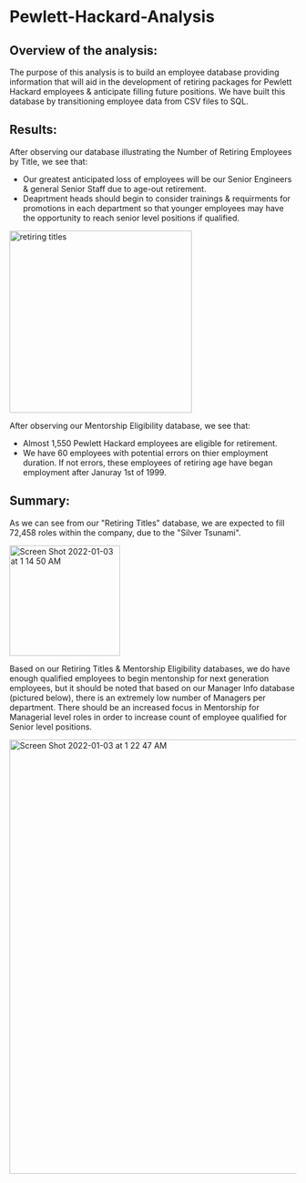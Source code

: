 # Pewlett-Hackard-Analysis

## Overview of the analysis:
The purpose of this analysis is to build an employee database providing information that will aid in the development of retiring packages for Pewlett Hackard employees & anticipate filling future positions. We have built this database by transitioning employee data from CSV files to SQL.

## Results:
After observing our database illustrating the Number of Retiring Employees by Title, we see that:
* Our greatest anticipated loss of employees will be our Senior Engineers & general Senior Staff due to age-out retirement.  
* Deaprtment heads should begin to consider trainings & requirments for promotions in each department so that younger employees may have the opportunity to reach senior level positions if qualified. 

<img width="320" alt="retiring titles" src="https://user-images.githubusercontent.com/91990957/147902073-c84ea82c-1102-4295-9641-ac76c3d988c6.png">

After observing our Mentorship Eligibility database, we see that:
* Almost 1,550 Pewlett Hackard employees are eligible for retirement.
* We have 60 employees with potential errors on thier employment duration. If not errors, these employees of retiring age have began employment after Januray 1st of 1999.

## Summary:
As we can see from our "Retiring Titles" database, we are expected to fill 72,458 roles within the company, due to the "Silver Tsunami". 

<img width="194" alt="Screen Shot 2022-01-03 at 1 14 50 AM" src="https://user-images.githubusercontent.com/91990957/147903694-7e72cc65-6218-43e2-a1b2-c5490c4bb1cc.png">

Based on our Retiring Titles & Mentorship Eligibility databases, we do have enough qualified employees to begin mentonship for next generation employees, but it should be noted that based on our Manager Info database (pictured below), there is an extremely low number of Managers per department. There should be an increased focus in Mentorship for Managerial level roles in order to increase count of employee qualified for Senior level positions.   

<img width="763" alt="Screen Shot 2022-01-03 at 1 22 47 AM" src="https://user-images.githubusercontent.com/91990957/147904098-2a67ece3-12db-4b1c-b3eb-386f374a5f5b.png">
